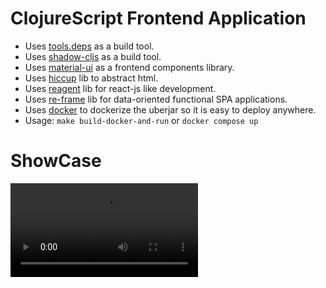 ClojureScript Frontend Application
===========
  - Uses [tools.deps](https://clojure.org/guides/deps_and_cli) as a build tool.
  - Uses [shadow-cljs](./shadow.md) as a build tool.
  - Uses [material-ui](https://mui.com/material-ui/getting-started/usage/) as a frontend components library.
  - Uses [hiccup](https://github.com/weavejester/hiccup) lib to abstract html.
  - Uses [reagent](https://reagent-project.github.io/) lib for react-js like development.
  - Uses [re-frame](https://github.com/day8/re-frame) lib for data-oriented functional SPA applications.
  - Uses [docker](https://www.docker.com/) to dockerize the uberjar so it is easy to deploy anywhere.
  - Usage: `make build-docker-and-run` or `docker compose up`

ShowCase
===========
  <video>
  <source src="https://github.com/danielhvs/company-front/assets/9825663/77406156-4fd4-45de-8b8f-05f85ad8bca1" type="video/mp4"/>
</video>
